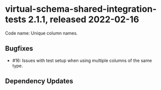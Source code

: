 # virtual-schema-shared-integration-tests 2.1.1, released 2022-02-16

Code name: Unique column names.

## Bugfixes

* #16: Issues with test setup when using multiple columns of the same type.

## Dependency Updates

